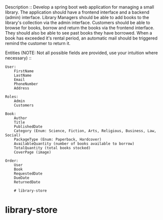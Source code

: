 	
Description ::
	Develop a spring boot web application for managing a small library.
	The application should have a frontend interface and a backend (admin) interface.
	Library Managers should be able to add books to the library's collection via the
	admin interface.
	Customers should be able to browse for books, borrow and return the books via the 
	frontend interface.
	They should also be able to see past books they have borrowed.
	When a book has exceeded it's rental period, an automatic mail should be triggered
	remind the customer to return it.
	
Entities (NOTE: Not all possible fields are provided, use your intuition where necessary) ::

	User: 
		FirstName
		LastName
		Email
		PhoneNumber
		Address
		
	Roles:
		Admin
		Customers
		
	Book:
		Author
		Title
		PublishedDate
		Category (Enum: Science, Fiction, Arts, Religious, Business, Law, Social)
		PackageType (Enum: Paperback, Hardcover)
		AvailableQuantity (number of books available to borrow)
		TotalQuantity (total books stocked)
		CoverPage (image)
		
	Order:
		User  
		Book
		RequestedDate
		DueDate
		ReturnedDate
		
		# library-store
# library-store

